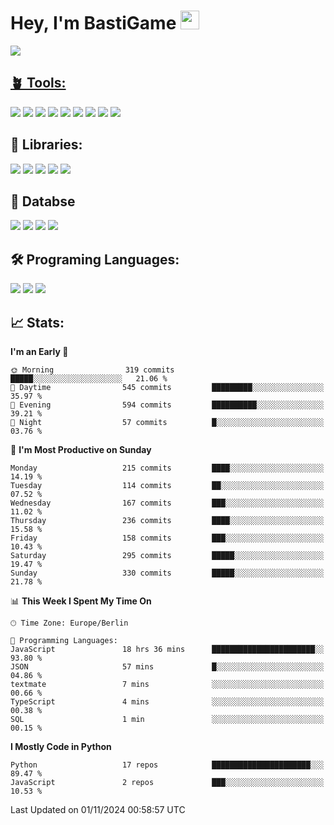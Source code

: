 # Hey, I'm BastiGame <img src="https://raw.githubusercontent.com/MartinHeinz/MartinHeinz/master/wave.gif" width="30px">

<a href="https://discord.com/users/1018150165489668227"><img src="https://lanyard.cnrad.dev/api/1018150165489668227"><p/>

## 🪴 Tools:
[![](https://skillicons.dev/icons?i=discord)](https://discord.com/ "Discord")
[![](https://skillicons.dev/icons?i=bots)](https://discord.dev/ "Discord Bots")
[![](https://skillicons.dev/icons?i=pycharm)](https://jetbrains.com/pycharm/ "PyCharm")
[![](https://skillicons.dev/icons?i=webstorm)](https://jetbrains.com/webstorm/ "WebStorm")
[![](https://skillicons.dev/icons?i=vscode)](https://vscode.dev/ "VSC")
[![](https://skillicons.dev/icons?i=git)](https://git-scm.com/ "Git")
[![](https://skillicons.dev/icons?i=github)](https://github.com/ "GitHub")
[![](https://skillicons.dev/icons?i=notion)](https://www.notion.so "Notion")
[![](https://skillicons.dev/icons?i=figma)](https://www.figma.com "Figma")


## 🎉 Libraries:
[![](https://skillicons.dev/icons?i=fastapi)](https://fastapi.tiangolo.com/ "FastAPI")
[![](https://skillicons.dev/icons?i=flask)](https://flask.palletsprojects.com/en/3.0.x/ "Flask")
[![](https://skillicons.dev/icons?i=discordjs)](https://discord.js.org/ "DiscordJS")
[![](https://skillicons.dev/icons?i=nodejs)](https://nodejs.org/en "NodeJS")
[![](https://skillicons.dev/icons?i=npm)](https://www.npmjs.com/ "NPM")

## 💾 Databse
[![](https://skillicons.dev/icons?i=redis)](https://redis.io/de/ "Redis")
[![](https://skillicons.dev/icons?i=sqlite)](https://sqlite.org/ "SQLite")
[![](https://skillicons.dev/icons?i=postgresql)](https://postgresql.org/ "PostgreSQL")
[![](https://skillicons.dev/icons?i=mysql)](https://www.mysql.com/de/ "MySQL")


## 🛠️ Programing Languages:
[![](https://skillicons.dev/icons?i=py)](https://python.org/ "Python")
[![](https://skillicons.dev/icons?i=js)](https://de.wikipedia.org/wiki/JavaScript "JavaScript")
[![](https://skillicons.dev/icons?i=ts)](https://www.typescriptlang.org/ "TypeScript")


<!--## ⭐ Projekte:
[![Discord](https://img.shields.io/badge/Discord-%237289DA.svg?logo=discord&logoColor=white)](https://discord.gg/Hfjv2cCQ)
[![Twitch](https://img.shields.io/badge/Twitch-%239146FF.svg?logo=Twitch&logoColor=white)](https://www.twitch.tv/bastigametv)
[![FlashBot](https://img.shields.io/badge/FlashBot-%ff7e47.svg?logo=wechat&logoColor=white)](https://discord.com/application-directory/1111374314340626433)
[![FlashGlobal](https://img.shields.io/badge/FlashGlobal-%ff7e47.svg?logo=wechat&logoColor=white)](https://discord.com/application-directory/1169681232532099112)

-->

## 📈 Stats:
<!--START_SECTION:waka-->
**I'm an Early 🐤** 

```text
🌞 Morning                319 commits         █████░░░░░░░░░░░░░░░░░░░░   21.06 % 
🌆 Daytime                545 commits         █████████░░░░░░░░░░░░░░░░   35.97 % 
🌃 Evening                594 commits         ██████████░░░░░░░░░░░░░░░   39.21 % 
🌙 Night                  57 commits          █░░░░░░░░░░░░░░░░░░░░░░░░   03.76 % 
```
📅 **I'm Most Productive on Sunday** 

```text
Monday                   215 commits         ████░░░░░░░░░░░░░░░░░░░░░   14.19 % 
Tuesday                  114 commits         ██░░░░░░░░░░░░░░░░░░░░░░░   07.52 % 
Wednesday                167 commits         ███░░░░░░░░░░░░░░░░░░░░░░   11.02 % 
Thursday                 236 commits         ████░░░░░░░░░░░░░░░░░░░░░   15.58 % 
Friday                   158 commits         ███░░░░░░░░░░░░░░░░░░░░░░   10.43 % 
Saturday                 295 commits         █████░░░░░░░░░░░░░░░░░░░░   19.47 % 
Sunday                   330 commits         █████░░░░░░░░░░░░░░░░░░░░   21.78 % 
```


📊 **This Week I Spent My Time On** 

```text
🕑︎ Time Zone: Europe/Berlin

💬 Programming Languages: 
JavaScript               18 hrs 36 mins      ███████████████████████░░   93.80 % 
JSON                     57 mins             █░░░░░░░░░░░░░░░░░░░░░░░░   04.86 % 
textmate                 7 mins              ░░░░░░░░░░░░░░░░░░░░░░░░░   00.66 % 
TypeScript               4 mins              ░░░░░░░░░░░░░░░░░░░░░░░░░   00.38 % 
SQL                      1 min               ░░░░░░░░░░░░░░░░░░░░░░░░░   00.15 % 
```

**I Mostly Code in Python** 

```text
Python                   17 repos            ██████████████████████░░░   89.47 % 
JavaScript               2 repos             ███░░░░░░░░░░░░░░░░░░░░░░   10.53 % 
```




 Last Updated on 01/11/2024 00:58:57 UTC
<!--END_SECTION:waka-->
